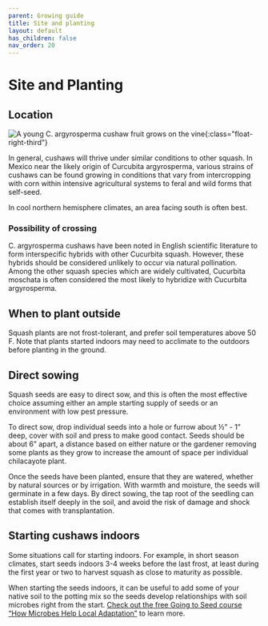 ```yaml
---
parent: Growing guide
title: Site and planting
layout: default
has_children: false
nav_order: 20
---
```


# Site and Planting

## Location

![A young C. argyrosperma cushaw fruit grows on the vine](../../assets/images/growing/immature-argyrosperma-fruit-200w.jpg "Sprawling young cushaw vine"){:class="float-right-third"}

In general, cushaws will thrive under similar conditions to other squash. In Mexico near the likely origin of Curcubita argyrosperma, various strains of cushaws can be found growing in conditions that vary from intercropping with corn within intensive agricultural systems to feral and wild forms that self-seed.

In cool northern hemisphere climates, an area facing south is often best.

### Possibility of crossing

C. argyrosperma cushaws have been noted in English scientific literature to form interspecific hybrids with other Cucurbita squash. However, these hybrids should be considered unlikely to occur via natural pollination. Among the other squash species which are widely cultivated, Cucurbita moschata is often considered the most likely to hybridize with Cucurbita argyrosperma.

## When to plant outside

Squash plants are not frost-tolerant, and prefer soil temperatures above 50 F. Note that plants started indoors may need to acclimate to the outdoors before planting in the ground.

## Direct sowing

Squash seeds are easy to direct sow, and this is often the most effective choice assuming either an ample starting supply of seeds or an environment with low pest pressure.

To direct sow, drop individual seeds into a hole or furrow about ½” - 1” deep, cover with soil and press to make good contact. Seeds should be about 6” apart, a distance based on either nature or the gardener removing some plants as they grow to increase the amount of space per individual chilacayote plant.

Once the seeds have been planted, ensure that they are watered, whether by natural sources or by irrigation. With warmth and moisture, the seeds will germinate in a few days. By direct sowing, the tap root of the seedling can establish itself deeply in the soil, and avoid the risk of damage and shock that comes with transplantation.

## Starting cushaws indoors

Some situations call for starting indoors. For example, in short season climates, start seeds indoors 3-4 weeks before the last frost, at least during the first year or two to harvest squash as close to maturity as possible.

When starting the seeds indoors, it can be useful to add some of your native soil to the potting mix so the seeds develop relationships with soil microbes right from the start. [Check out the free Going to Seed course “How Microbes Help Local Adaptation”](https://goingtoseed.org/products/1734455) to learn more.
